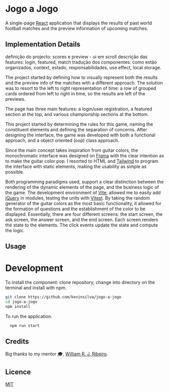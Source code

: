 # Jogo a Jogo

A single-page [React](https://reactjs.org/) application that displays the results of past world football matches and the preview information of upcoming matches.

## Implementation Details

definição do projecto: scores e preview - ui em scroll
descrição das features: login, featured, match
tradução dos componentes: como estão organizados, context, estado, responsabilidades, use effect, local storage.

The project started by defining how to visually represent both the results and the preview info of the matches with a different approach. The solution was to resort to the left to right representation of time: a row of grouped cards ordered from left to right in time, so the results are left of the previews.

The page has three main features: a login/user registration, a featured section at the top, and various championship sections at the bottom.

This project started by determining the rules for this game, naming the constituent elements and defining the separation of concerns. After designing the interface, the game was developed with both a functional approach, and a object oriented (oop) class approach.

Since the main concept takes inspiration from guitar colors, the monochromatic interface was designed on [Figma](https://www.figma.com/) with the clear intention as to make the guitar color pop. I resorted to HTML and [Tailwind](https://tailwindcss.com/) to program the interface with static elements, making the usability as simple as possible.

Both programming paradigms used, support a clear distinction between the rendering of the dynamic elements of the page, and the business logic of the game. The development environment of [Vite](https://vitejs.dev/), allowed me to easily add [jQuery](https://jquery.com/) in modules, testing the units with [Vitest](https://vitest.dev/). By taking the random generator of the guitar colors as the most basic functionality, it allowed for the formation of questions and the establishment of the color to be displayed. Essentially, there are four different screens: the start screen, the ask screen, the answer screen, and the end screen. Each screen renders the state to the elements. The click events update the state and compute the logic.

## Usage

# Development

To install the component: clone repository, change into directory on the terminal and install with npm.

```bash
git clone https://github.com/kevinsilva/jogo-a-jogo
cd jogo-a-jogo
npm install
```

To run the application.

```bash
  npm run start
```

## Credits

Big thanks to my mentor 🎓, [William R. J. Ribeiro](https://github.com/williamrjribeiro/).

## Licence

[MIT](https://choosealicense.com/licenses/mit/)
